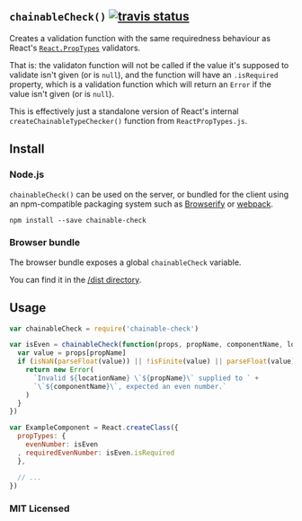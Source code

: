 ## `chainableCheck()` [![travis status](https://secure.travis-ci.org/insin/chainable-check.png)](http://travis-ci.org/insin/chainable-check)

Creates a validation function with the same requiredness behaviour as React's
[`React.PropTypes`](http://facebook.github.io/react/docs/reusable-components.html#prop-validation)
validators.

That is: the validaton function will not be called if the value it's supposed to
validate isn't given (or is `null`), and the function will have an
`.isRequired` property, which is a validation function which will return an
`Error` if the value isn't given (or is `null`).

This is effectively just a standalone version of React's internal
`createChainableTypeChecker()` function from `ReactPropTypes.js`.

## Install

### Node.js

`chainableCheck()` can be used on the server, or bundled for the client using an
npm-compatible packaging system such as [Browserify](http://browserify.org/) or
[webpack](http://webpack.github.io/).

```
npm install --save chainable-check
```

### Browser bundle

The browser bundle exposes a global `chainableCheck` variable.

You can find it in the [/dist directory](https://github.com/insin/chainable-check/tree/master/dist).

## Usage

```javascript
var chainableCheck = require('chainable-check')

var isEven = chainableCheck(function(props, propName, componentName, location) {
  var value = props[propName]
  if (isNaN(parseFloat(value)) || !isFinite(value) || parseFloat(value) % 2 !== 0) {
    return new Error(
      `Invalid ${locationName} \`${propName}\` supplied to ` +
      `\`${componentName}\`, expected an even number.`
    )
  }
})

var ExampleComponent = React.createClass({
  propTypes: {
    evenNumber: isEven
  , requiredEvenNumber: isEven.isRequired
  },

  // ...
})
```

### MIT Licensed